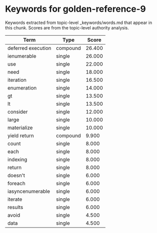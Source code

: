 # Keywords for golden-reference-9

Keywords extracted from topic-level _keywords/words.md that appear in this chunk.
Scores are from the topic-level authority analysis.

| Term | Type | Score |
|------|------|-------|
| deferred execution | compound | 26.400 |
| ienumerable | single | 26.000 |
| use | single | 22.000 |
| need | single | 18.000 |
| iteration | single | 16.500 |
| enumeration | single | 14.000 |
| gt | single | 13.500 |
| lt | single | 13.500 |
| consider | single | 12.000 |
| large | single | 10.000 |
| materialize | single | 10.000 |
| yield return | compound | 9.900 |
| count | single | 8.000 |
| each | single | 8.000 |
| indexing | single | 8.000 |
| return | single | 8.000 |
| doesn't | single | 6.000 |
| foreach | single | 6.000 |
| iasyncenumerable | single | 6.000 |
| iterate | single | 6.000 |
| results | single | 6.000 |
| avoid | single | 4.500 |
| data | single | 4.500 |
